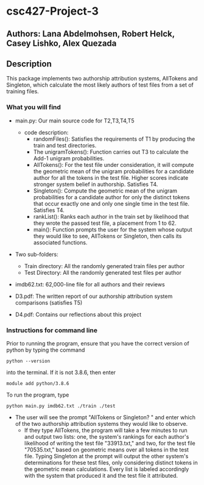 # csc427-Project-3
## Authors: Lana Abdelmohsen, Robert Helck, Casey Lishko, Alex Quezada
## Description 
This package implements two authorship attribution systems, AllTokens and Singleton, which calculate the most likely authors of test files from a set of training files.
### What you will find  
- main.py: Our main source code for T2,T3,T4,T5
    - code description: 
      -  randomFiles(): Satisfies the requirements of T1 by producing the train and test directories. 
      -  The unigramTokens(): Function carries out T3 to calculate the Add-1 unigram probabilities.
      -  AllTokens(): For the test file under consideration, it will compute the geometric mean of the unigram probabilities for a candidate author for all the tokens in the test file. Higher scores indicate stronger system belief in authorship. Satisfies T4.
      -  Singleton(): Compute the geometric mean of the unigram probabilities for a candidate author for only the distinct tokens that occur exactly one and only one single time in the test file. Satisfies T4.
      -  rankList(): Ranks each author in the train set by likelihood that they wrote the passed test file, a placement from 1 to 62.  
      -  main(): Function prompts the user for the system whose output they would like to see, AllTokens or Singleton, then calls its associated functions.
 
- Two sub-folders: 
  -  Train directory: All the randomly generated train files per author 
  -  Test Directory: All the randomly generated test files per author  
 
- imdb62.txt: 62,000-line file for all authors and their reviews

- D3.pdf: The written report of our authorship attribution system comparisons (satisfies T5) 
        
- D4.pdf: Contains our reflections about this project



### Instructions for command line 

Prior to running the program, ensure that you have the correct version of python by typing the command

    python --version

into the terminal. If it is not 3.8.6, then enter

    module add python/3.8.6

To run the program, type

    python main.py imdb62.txt ./train ./test

- The user will see the prompt "AllTokens or Singleton? " and enter which of the two authorship attribution systems they would like to observe. 
    -  If they type AllTokens, the program will take a few minutes to run and output two lists: one, the system's rankings for each author's likelihood of writing the test file "33913.txt," and two, for the test file "70535.txt," based on geometric means over all tokens in the test file. Typing Singleton at the prompt will output the other system's determinations for these test files, only considering distinct tokens in the geometric mean calculations. Every list is labeled accordingly with the system that produced it and the test file it attributed.
